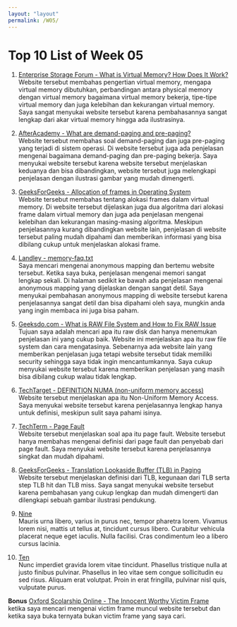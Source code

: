 ```yaml
---
layout: "layout"
permalink: /W05/
---
```


# Top 10 List of Week 05

1. [Enterprise Storage Forum - What is Virtual Memory? How Does It Work?](https://www.enterprisestorageforum.com/hardware/virtual-memory/)<br>
Website tersebut membahas pengertian virtual memory, mengapa virtual memory dibutuhkan, perbandingan antara physical memory dengan virtual 
memory bagaimana virtual memory bekerja, tipe-tipe virtual memory dan juga kelebihan dan kekurangan virtual memory. Saya sangat menyukai 
website tersebut karena pembahasannya sangat lengkap dari akar virtual memory hingga ada ilustrasinya.

2. [AfterAcademy - What are demand-paging and pre-paging?](https://afteracademy.com/blog/what-are-demand-paging-and-pre-paging)<br>
Website tersebut membahas soal demand-paging dan juga pre-paging yang terjadi di sistem operasi. Di website tersebut juga ada penjelasan 
mengenai bagaimana demand-paging dan pre-paging bekerja. Saya menyukai website tersebut karena website tersebut menjelaskan keduanya dan 
bisa dibandingkan, website tersebut juga melengkapi penjelasan dengan ilustrasi gambar yang mudah dimengerti.

3. [GeeksForGeeks - Allocation of frames in Operating System](https://www.geeksforgeeks.org/operating-system-allocation-frames/)<br>
Website tersebut membahas tentang alokasi frames dalam virtual memory. Di website tersebut dijelaskan juga dua algoritma dari alokasi 
frame dalam virtual memory dan juga ada penjelasan mengenai kelebihan dan kekurangan masing-masing algoritma. Meskipun penjelasannya kurang 
dibandingkan website lain, penjelasan di website tersebut paling mudah dipahami dan memberikan informasi yang bisa dibilang cukup untuk 
menjelaskan alokasi frame.

4. [Landley - memory-faq.txt](https://landley.net/writing/memory-faq.txt)<br>
Saya mencari mengenai anonymous mapping dan bertemu website tersebut. Ketika saya buka, penjelasan mengenai memori sangat lengkap sekali.
Di halaman sedikit ke bawah ada penjelasan mengenai anonymous mapping yang dijelaskan dengan sangat detil. Saya menyukai pembahasan anonymous
mapping di website tersebut karena penjelasannya sangat detil dan bisa dipahami oleh saya, mungkin anda yang ingin membaca ini juga bisa paham.

5. [Geeksdo.com - What is RAW File System and How to Fix RAW Issue](https://www.geeksdo.com/help/raw-file-system.html)<br>
Tujuan saya adalah mencari apa itu raw disk dan hanya menemukan penjelasan ini yang cukup baik. Website ini menjelaskan apa itu raw file system
dan cara mengatasinya. Sebenarnya ada website lain yang memberikan penjelasan juga tetapi website tersebut tidak memiliki security sehingga 
saya tidak ingin mencantumkannya. Saya cukup menyukai website tersebut karena memberikan penjelasan yang masih bisa dibilang cukup walau 
tidak lengkap.

6. [TechTarget - DEFINITION NUMA (non-uniform memory access)](https://whatis.techtarget.com/definition/NUMA-non-uniform-memory-access)<br>
Website tersebut menjelaskan apa itu Non-Uniform Memory Access. Saya menyukai website tersebut karena penjelasannya lengkap hanya untuk 
definisi, meskipun sulit saya pahami isinya.

7. [TechTerm - Page Fault](https://techterms.com/definition/page_fault)<br>
Website tersebut menjelaskan soal apa itu page fault. Website tersebut hanya membahas mengenai definisi dari page fault dan penyebab dari page 
fault. Saya menyukai website tersebut karena penjelasannya singkat dan mudah dipahami.

8. [GeeksForGeeks - Translation Lookaside Buffer (TLB) in Paging](https://www.geeksforgeeks.org/translation-lookaside-buffer-tlb-in-paging/)<br>
Website tersebut menjelaskan definisi dari TLB, kegunaan dari TLB serta step TLB hit dan TLB miss. Saya sangat menyukai website tersebut karena 
pembahasan yang cukup lengkap dan mudah dimengerti dan dilengkapi sebuah gambar ilustrasi pendukung.

9. [Nine](https://en.wikipedia.org/wiki/9)<br>
Mauris urna libero, varius in purus nec, tempor pharetra lorem.
Vivamus lorem nisi, mattis ut tellus at, tincidunt cursus libero.
Curabitur vehicula placerat neque eget iaculis.
Nulla facilisi.
Cras condimentum leo a libero cursus lacinia.

10. [Ten](https://en.wikipedia.org/wiki/10)<br>
Nunc imperdiet gravida lorem vitae tincidunt. 
Phasellus tristique nulla at justo finibus pulvinar.
Phasellus in leo vitae sem congue sollicitudin eu sed risus.
Aliquam erat volutpat.
Proin in erat fringilla, pulvinar nisl quis, vulputate purus.

<strong>Bonus</strong>
[Oxford Scolarship Online - The Innocent Worthy Victim Frame](https://oxford.universitypressscholarship.com/view/10.1093/acprof:oso/9780199397624.001.0001/acprof-9780199397624-chapter-4)<br>
ketika saya mencari mengenai victim frame muncul website tersebut dan ketika saya buka ternyata bukan victim frame yang saya cari.